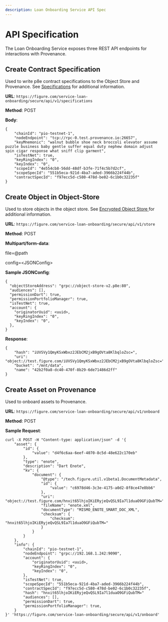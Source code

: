 ```yaml
---
description: Loan Onboarding Service API Spec
---
```


# API Specification

The Loan Onboarding Service exposes three REST API endpoints for interactions with Provenance.&#x20;

## Create Contract Specification

Used to write p8e contract specifications to the Object Store and Provenance. See [Specifications](https://docs.provenance.io/p8e/p8e-usage/specifications) for additional information.&#x20;

**URL**: `https://figure.com/service-loan-onboarding/secure/api/v1/specifications`

**Method**: POST

**Body**:

```
{
    "chainId": "pio-testnet-1",
    "nodeEndpoint": "tcp://rpc-0.test.provenance.io:26657",
    "keyMnemonic": "walnut bubble shoe neck broccoli elevator assume puzzle business baby gentle suffer equal duty nephew domain adjust spin cigar response what sniff clip garment",
    "isTestNet": true,
    "keyRingIndex": "0",
    "keyIndex": "0",
    "scopeId": "4e554cb8-56dd-48df-b3fe-71f4c5b7d2cf",
    "scopeSpecId": "551b5eca-921d-4ba7-aded-3966b224f44b",
    "contractSpecId": "f97ecc5d-c580-478d-be02-6c1b0c32235f"
}
```

## Create Object in Object-Store

Used to store objects in the object store. See [Encrypted Object Store ](https://docs.provenance.io/p8e/overview/encrypted-object-store)for additional information.

**URL**: `https://figure.com/service-loan-onboarding/secure/api/v1/store`

**Method**: POST

**Multipart/form-data**:

file=@path

config=\<JSONConfig>

**Sample JSONConfig**:

```
{
  "objectStoreAddress": "grpc://object-store-v2.p8e:80",
  "audiences": [],
  "permissionDart": true,
  "permissionPortfolioManager": true,
  "isTestNet": true,
  "account": {
    "originatorUuid": <uuid>,
    "keyRingIndex": "0",
    "keyIndex": "0",
  },
}
```

**Response**:

```
{
    "hash": "iUVSVy1QmyKSxWbxz2JEbCM2jxB9gOVta8KlbqloZsc=",
    "uri": "object://test.figure.com/iUVSVy1QmyKSxWbxz2JEbCM2jxB9gOVta8KlbqloZsc=",
    "bucket": "/mnt/data",
    "name": "42b2f0a8-dc40-470f-8b29-6de71486d2ff"
}
```

## Create Asset on Provenance

Used to onboard assets to Provenance.&#x20;

**URL**: `https://figure.com/service-loan-onboarding/secure/api/v1/onboard`

**Method**: POST

**Sample Request**:

```
curl -X POST -H "Content-type: application/json" -d '{
    "asset": {
        "id": {
            "value": "d4f6c6aa-6eef-4070-8c5d-48e622c170eb"
        },
        "type": "enote",
        "description": "Dart Enote",
        "kv": {
            "document": {
                "@type": "/tech.figure.util.v1beta1.DocumentMetadata",
                "id": {
                    "value": "c6978d46-3c3e-4175-a0d2-8f8ce47e8bb6"
                },
                "uri": "object://test.figure.com/hnxit65lhjoIKiERyjeQvQSL9Ia7l1duaO9GFiQubTM=",
                "fileName": "enote.xml",
                "documentType": "MISMO_ENOTE_SMART_DOC_XML",
                "checksum": {
                    "checksum": "hnxit65lhjoIKiERyjeQvQSL9Ia7l1duaO9GFiQubTM="
                }
            }
        }
    },
    "info": {
        "chainId": "pio-testnet-1",
        "nodeEndpoint": "grpc://192.168.1.242:9090",
        "account": {
            "originatorUuid": <uuid>,
            "keyRingIndex": "0",
            "keyIndex": "0",
        },
        "isTestNet": true,
        "scopeSpecId": "551b5eca-921d-4ba7-aded-3966b224f44b",
        "contractSpecId": "f97ecc5d-c580-478d-be02-6c1b0c32235f",
        "hash": "hnxit65lhjoIKiERyjeQvQSL9Ia7l1duaO9GFiQubTM="
        "audiences": [],
        "permissionDart": true,
        "permissionPortfolioManager": true,
    }
}' 'https://figure.com/service-loan-onboarding/secure/api/v1/onboard'
```

